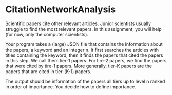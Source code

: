 # CitationNetworkAnalysis

Scientific papers cite other relevant articles. Junior scientists usually struggle to find the most relevant papers. In this assignment, you will help (for now, only the computer scientists).

Your program takes a (large) JSON file that contains the information about the papers, a keyword and an integer n. It first searches the articles with titles containing the keyword, then it finds the papers that cited the papers in this step. We call them tier-1 papers. For tire-2 papers, we find the papers that were cited by tire-1 papers. More generally, tier-K papers are the papers that are cited in tier-(K-1) papers.

The output should be information of the papers all tiers up to level n ranked in order of importance. You decide how to define importance.
